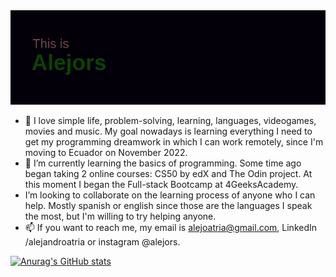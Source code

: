 <img src='/header.png' />

- 🌱 I love simple life, problem-solving, learning, languages, videogames, movies and music. My goal nowadays is learning everything I need to get my programming dreamwork in which I can work remotely, since I'm moving to Ecuador on November 2022.
- 👀 I’m currently learning the basics of programming. Some time ago began taking 2 online courses: CS50 by edX and The Odin project. At this moment I began the Full-stack Bootcamp at 4GeeksAcademy.
- I’m looking to collaborate on the learning process of anyone who I can help. Mostly spanish or english since those are the languages I speak the most, but I'm willing to try helping anyone.
- 📫 If you want to reach me, my email is alejoatria@gmail.com, LinkedIn /alejandroatria or instagram @alejors.

[![Anurag's GitHub stats](https://github-readme-stats.vercel.app/api?username=Alejors&show_icons=true&theme=dark)](https://github.com/anuraghazra/github-readme-stats)

<!---
Alejors/Alejors is a ✨ special ✨ repository because its `README.md` (this file) appears on your GitHub profile.
You can click the Preview link to take a look at your changes.
--->
